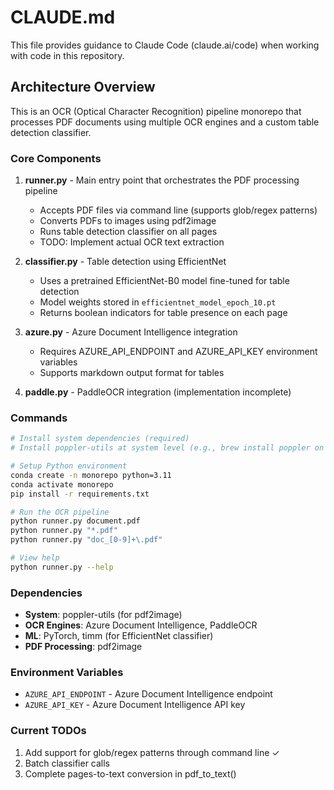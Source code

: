 # CLAUDE.md

This file provides guidance to Claude Code (claude.ai/code) when working with code in this repository.

## Architecture Overview

This is an OCR (Optical Character Recognition) pipeline monorepo that processes PDF documents using multiple OCR engines and a custom table detection classifier.

### Core Components

1. **runner.py** - Main entry point that orchestrates the PDF processing pipeline
   - Accepts PDF files via command line (supports glob/regex patterns)
   - Converts PDFs to images using pdf2image
   - Runs table detection classifier on all pages
   - TODO: Implement actual OCR text extraction

2. **classifier.py** - Table detection using EfficientNet
   - Uses a pretrained EfficientNet-B0 model fine-tuned for table detection
   - Model weights stored in `efficientnet_model_epoch_10.pt`
   - Returns boolean indicators for table presence on each page

3. **azure.py** - Azure Document Intelligence integration
   - Requires AZURE_API_ENDPOINT and AZURE_API_KEY environment variables
   - Supports markdown output format for tables

4. **paddle.py** - PaddleOCR integration (implementation incomplete)

### Commands

```bash
# Install system dependencies (required)
# Install poppler-utils at system level (e.g., brew install poppler on macOS)

# Setup Python environment
conda create -n monorepo python=3.11
conda activate monorepo
pip install -r requirements.txt

# Run the OCR pipeline
python runner.py document.pdf
python runner.py "*.pdf"
python runner.py "doc_[0-9]+\.pdf"

# View help
python runner.py --help
```

### Dependencies

- **System**: poppler-utils (for pdf2image)
- **OCR Engines**: Azure Document Intelligence, PaddleOCR
- **ML**: PyTorch, timm (for EfficientNet classifier)
- **PDF Processing**: pdf2image

### Environment Variables

- `AZURE_API_ENDPOINT` - Azure Document Intelligence endpoint
- `AZURE_API_KEY` - Azure Document Intelligence API key

### Current TODOs

1. Add support for glob/regex patterns through command line ✓
2. Batch classifier calls
3. Complete pages-to-text conversion in pdf_to_text()